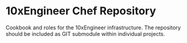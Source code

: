 # 10xEngineer Chef Repository

Cookbook and roles for the 10xEngineer infrastructure. The repository should be included as GIT submodule within individual projects.
